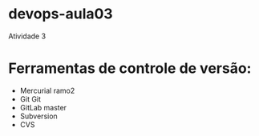 # devops-aula03
Atividade 3

# Ferramentas de controle de versão:

* Mercurial
ramo2
* Git
Git
* GitLab
master
* Subversion
* CVS
